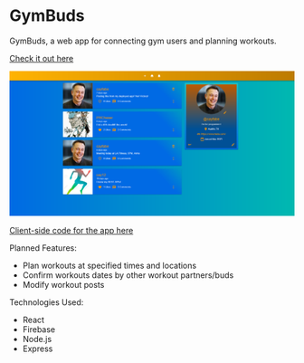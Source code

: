 # GymBuds

GymBuds, a web app for connecting gym users and planning workouts.

[Check it out here](https://gymbuds-34a8c.web.app/)

![Project Preview](https://github.com/cjrcodes/GymBuds-App/blob/main/previews/preview4221.png)

[Client-side code for the app here](https://github.com/cjrcodes/GymBuds-App-Client)

Planned Features:
- Plan workouts at specified times and locations
- Confirm workouts dates by other workout partners/buds
- Modify workout posts

Technologies Used:
- React
- Firebase
- Node.js
- Express
